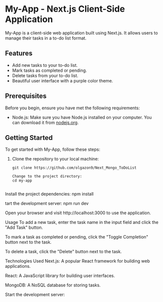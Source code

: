 # My-App - Next.js Client-Side Application

My-App is a client-side web application built using Next.js. It allows users to manage their tasks in a to-do list format.

## Features

- Add new tasks to your to-do list.
- Mark tasks as completed or pending.
- Delete tasks from your to-do list.
- Beautiful user interface with a purple color theme.

## Prerequisites

Before you begin, ensure you have met the following requirements:


- Node.js: Make sure you have Node.js installed on your computer. You can download it from [nodejs.org](https://nodejs.org/).

## Getting Started

To get started with My-App, follow these steps:

1. Clone the repository to your local machine:

   ```shell
   git clone https://github.com/olgazon9/Next_Mongo_ToDoList

   Change to the project directory:
   cd my-app


Install the project dependencies:
npm install

tart the development server:
npm run dev

Open your browser and visit http://localhost:3000 to use the application.


Usage
To add a new task, enter the task name in the input field and click the "Add Task" button.

To mark a task as completed or pending, click the "Toggle Completion" button next to the task.

To delete a task, click the "Delete" button next to the task.

Technologies Used
Next.js: A popular React framework for building web applications.

React: A JavaScript library for building user interfaces.

MongoDB: A NoSQL database for storing tasks.

Start the development server:
